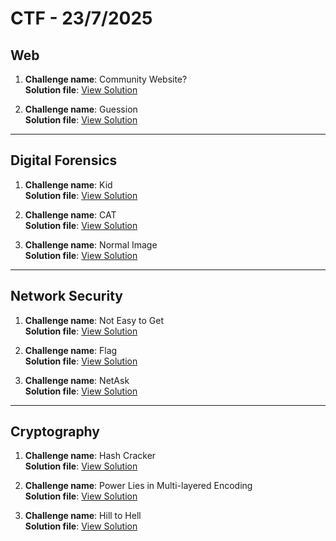 # CTF - 23/7/2025

## Web

1. **Challenge name**: Community Website?  
   **Solution file**: [View Solution](/Solution/ctfWebWriteup%20.pdf)

2. **Challenge name**: Guession   
   **Solution file**: [View Solution](/Solution/Guession_Challenge_C1.pdf)

---

## Digital Forensics

1. **Challenge name**: Kid  
   **Solution file**: [View Solution](/Solution/Writeup.pdf)

2. **Challenge name**: CAT  
   **Solution file**: [View Solution](/Solution/Writeup.pdf)

3. **Challenge name**: Normal Image  
   **Solution file**: [View Solution](/Solution/Digital_Forensics_Writeups.pdf)

---

## Network Security

1. **Challenge name**: Not Easy to Get  
   **Solution file**: [View Solution](/Solution/Network_security_Writups.pdf)

2. **Challenge name**: Flag  
   **Solution file**: [View Solution](/Solution/Network_security_Writups.pdf)

3. **Challenge name**: NetAsk  
   **Solution file**: [View Solution](/Solution/NetAsk_Challenge_C3.pdf)

---

## Cryptography

1. **Challenge name**: Hash Cracker  
   **Solution file**: [View Solution](/Solution/Write-Up-Crypto.pdf)

2. **Challenge name**: Power Lies in Multi-layered Encoding  
   **Solution file**: [View Solution](/Solution/Write-Up-Crypto.pdf)

3. **Challenge name**: Hill to Hell  
   **Solution file**: [View Solution](/Solution/Write-Up-Crypto.pdf)
